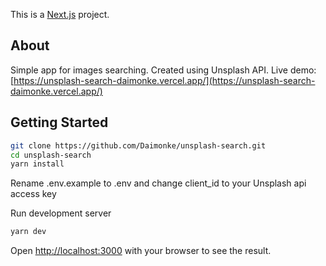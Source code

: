 This is a [Next.js](https://nextjs.org/) project.

## About

Simple app for images searching. Created using Unsplash API.
Live demo: [https://unsplash-search-daimonke.vercel.app/](https://unsplash-search-daimonke.vercel.app/)

## Getting Started

```bash
git clone https://github.com/Daimonke/unsplash-search.git
cd unsplash-search
yarn install
```

Rename .env.example to .env and change client_id to your Unsplash api access key

Run development server

```bash
yarn dev
```

Open [http://localhost:3000](http://localhost:3000) with your browser to see the result.
